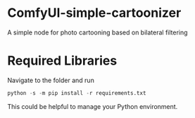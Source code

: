 # ComfyUI-simple-cartoonizer
A simple node for photo cartooning based on bilateral filtering
# Required Libraries
Navigate to the folder and run
```python
python -s -m pip install -r requirements.txt
```
This could be helpful to manage your Python environment.

